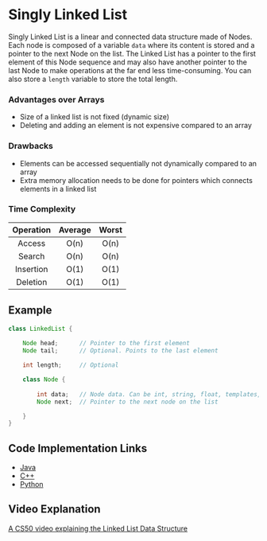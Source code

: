 # Singly Linked List

Singly Linked List is a linear and connected data structure made of Nodes. Each node is composed of a variable ```data``` where its content is stored and a pointer to the next Node on the list. The Linked List has a pointer to the first element of this Node sequence and may also have another pointer to the last Node to make operations at the far end less time-consuming. You can also store a ```length``` variable to store the total length.

### Advantages over Arrays

- Size of a linked list is not fixed (dynamic size)
- Deleting and adding an element is not expensive compared to an array

### Drawbacks

- Elements can be accessed sequentially not dynamically compared to an array
- Extra memory allocation needs to be done for pointers which connects elements in a linked list

### Time Complexity

| Operation | Average | Worst |
|:---------:|:-------:|:-----:|
| Access    |   O(n)  |  O(n) |
| Search    |   O(n)  |  O(n) |
| Insertion |   O(1)  |  O(1) |
| Deletion  |   O(1)  |  O(1) |

## Example

```.java
class LinkedList {
    
    Node head;      // Pointer to the first element
	Node tail;      // Optional. Points to the last element

	int length;     // Optional

    class Node {
        
        int data;   // Node data. Can be int, string, float, templates, etc
        Node next;  // Pointer to the next node on the list

    }
}
 ```

## Code Implementation Links

- [Java](https://github.com/TheAlgorithms/Java/blob/master/data_structures/Lists/SinglyLinkedList.java)
- [C++](https://github.com/TheAlgorithms/C-Plus-Plus/blob/master/Linked%20List.cpp)
- [Python](https://github.com/TheAlgorithms/Python/blob/master/data_structures/LinkedList/singly_LinkedList.py)

## Video Explanation

[A CS50 video explaining the Linked List Data Structure](https://www.youtube.com/watch?v=5nsKtQuT6E8)
